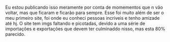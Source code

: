 Eu estou publicando isso meramente por conta de momementos que n vão voltar, mas que ficaram e ficarão para sempre.
Esse foi muito além de ser o meu primeiro site, foi onde eu conheci pessoas incriveis e tenho amizade até hj.
O site tem imgs faltando e picotadas, devido a uma série de importações e exportações que devem ter culminaddo nisso, mas esta 80% parecido.
